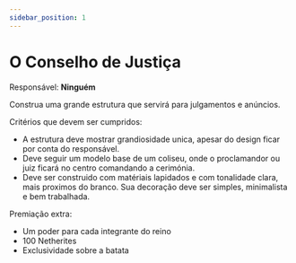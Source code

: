 ```yaml
---
sidebar_position: 1
---
```


# O Conselho de Justiça

Responsável: **Ninguém**

Construa uma grande estrutura que servirá para julgamentos e anúncios.

Critérios que devem ser cumpridos:

- A estrutura deve mostrar grandiosidade unica, apesar do design ficar por conta do responsável.
- Deve seguir um modelo base de um coliseu, onde o proclamandor ou juiz ficará no centro comandando
  a cerimónia.
- Deve ser construido com matériais lapidados e com tonalidade clara, mais proximos do branco. Sua
  decoração deve ser simples, minimalista e bem trabalhada.

Premiação extra:

- Um poder para cada integrante do reino
- 100 Netherites
- Exclusividade sobre a batata
